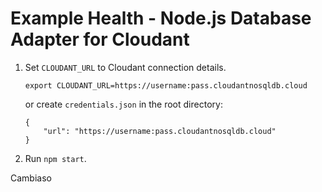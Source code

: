 # Example Health - Node.js Database Adapter for Cloudant

1. Set `CLOUDANT_URL` to Cloudant connection details.

    ```
    export CLOUDANT_URL=https://username:pass.cloudantnosqldb.cloud
    ```
    or create `credentials.json` in the root directory:
    ```
    {
        "url": "https://username:pass.cloudantnosqldb.cloud"
    }
    ```

1. Run `npm start`.

Cambiaso
